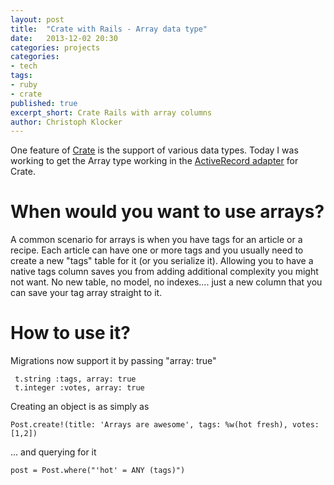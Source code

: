 ```yaml
---
layout: post
title:  "Crate with Rails - Array data type"
date:   2013-12-02 20:30
categories: projects
categories:
- tech
tags:
- ruby
- crate
published: true
excerpt_short: Crate Rails with array columns
author: Christoph Klocker
---
```


One feature of [Crate](http://crate.io) is the support of various data types. Today I was working to get the Array type
working in the [ActiveRecord adapter](https://github.com/crate/activerecord-crate-adapter) for Crate. 

# When would you want to use arrays?

A common scenario for arrays is when you have tags for an article or a recipe. Each article can have one or more tags and 
you usually need to create a new "tags" table for it (or you serialize it). Allowing you to have a native tags column saves
you from adding additional complexity you might not want. No new table, no model, no indexes.... just a new column that
you can save your tag array straight to it.

# How to use it?

Migrations now support it by passing "array: true"

     t.string :tags, array: true
     t.integer :votes, array: true
     
Creating an object is as simply as

    Post.create!(title: 'Arrays are awesome', tags: %w(hot fresh), votes: [1,2])
    
... and querying for it

    post = Post.where("'hot' = ANY (tags)")    

